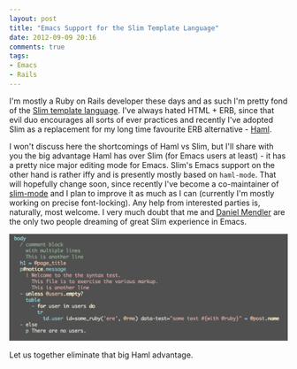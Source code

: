 ```yaml
---
layout: post
title: "Emacs Support for the Slim Template Language"
date: 2012-09-09 20:16
comments: true
tags:
- Emacs
- Rails
---
```


I'm mostly a Ruby on Rails developer these days and as such I'm pretty
fond of the [Slim template language](http://slim-lang.com). I've
always hated HTML + ERB, since that evil duo encourages all sorts of
ever practices and recently I've adopted Slim as a replacement for
my long time favourite ERB alternative - [Haml](http://haml-lang.com).

I won't discuss here the shortcomings of Haml vs Slim, but I'll share
with you the big advantage Haml has over Slim (for Emacs users at
least) - it has a pretty nice major editing mode for Emacs. Slim's
Emacs support on the other hand is rather iffy and is presently mostly
based on `haml-mode`. That will hopefully change soon, since recently
I've become a co-maintainer of
[slim-mode](http://github.com/minad/emacs-slim) and I plan to improve
it as much as I can (currently I'm mostly working on precise
font-locking). Any help from interested parties is, naturally, most
welcome. I very much doubt that me and
[Daniel Mendler](https://github.com/minad) are the only two people
dreaming of great Slim experience in Emacs.

![slim-mode](/assets/images/slim-mode.png)

Let us together eliminate that big Haml advantage.
